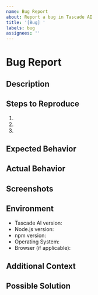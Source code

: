 ```yaml
---
name: Bug Report
about: Report a bug in Tascade AI
title: '[Bug] '
labels: bug
assignees: ''
---
```


# Bug Report

## Description
<!-- A clear and concise description of the bug -->

## Steps to Reproduce
1. <!-- First step -->
2. <!-- Second step -->
3. <!-- And so on... -->

## Expected Behavior
<!-- What you expected to happen -->

## Actual Behavior
<!-- What actually happened -->

## Screenshots
<!-- If applicable, add screenshots to help explain your problem -->

## Environment
- Tascade AI version:
- Node.js version:
- npm version:
- Operating System:
- Browser (if applicable):

## Additional Context
<!-- Add any other context about the problem here -->

## Possible Solution
<!-- If you have suggestions on how to fix the bug, please describe them here -->
